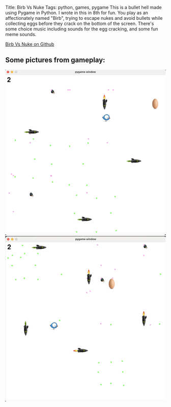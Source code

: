 Title: Birb Vs Nuke
Tags: python, games, pygame
This is a bullet hell made using Pygame in Python. I wrote in this in 8th for fun. You play as an affectionately named "Birb", trying to escape nukes and avoid bullets while collecting eggs before they crack on the bottom of the screen. There's some choice music including sounds for the egg cracking, and some fun meme sounds.

[Birb Vs Nuke on Github](https://github.com/xallax-ekacnap/Birb-vs-Nuke)

## Some pictures from gameplay:
![Screenshot](../images/Birb1.png "A screenshot")
![Screenshot](../images/Birb2.png "A screenshot")

